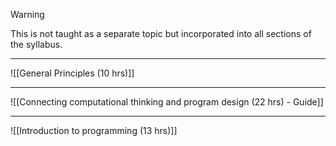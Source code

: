 > [!warning]
> This is not taught as a separate topic but incorporated into all sections of the syllabus. 

<hr>

![[General Principles (10 hrs)]]

<hr> 

![[Connecting computational thinking and program design (22 hrs) - Guide]]


<hr> 

![[Introduction to programming (13 hrs)]]


